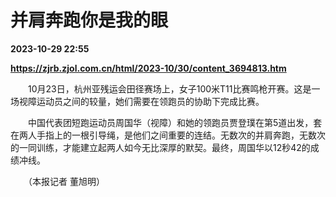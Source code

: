 # 并肩奔跑你是我的眼

**2023-10-29 22:55**

**https://zjrb.zjol.com.cn/html/2023-10/30/content_3694813.htm**

　　10月23日，杭州亚残运会田径赛场上，女子100米T11比赛鸣枪开赛。这是一场视障运动员之间的较量，她们需要在领跑员的协助下完成比赛。

　　中国代表团短跑运动员周国华（视障）和她的领跑员贾登璞在第5道出发，套在两人手指上的一根引导绳，是他们之间重要的连结。无数次的并肩奔跑，无数次的一同训练，才能建立起两人如今无比深厚的默契。最终，周国华以12秒42的成绩冲线。

　　（本报记者 董旭明）